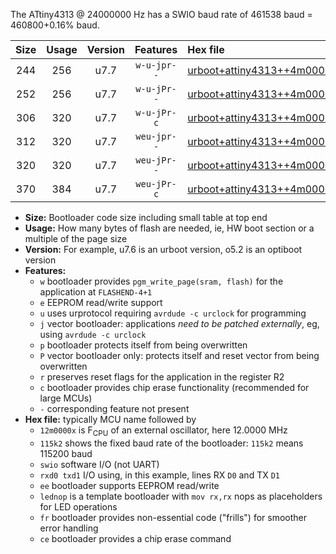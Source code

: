 The ATtiny4313 @ 24000000 Hz has a SWIO baud rate of 461538 baud = 460800+0.16% baud.

|Size|Usage|Version|Features|Hex file|
|:-:|:-:|:-:|:-:|:--|
|244|256|u7.7|`w-u-jpr--`|[urboot+attiny4313++4m0000x+++76k8_swio_rxd0_txd1_lednop.hex](https://raw.githubusercontent.com/stefanrueger/urboot.hex/main/mcus/attiny4313/external_oscillator/fcpu++4m0000_Hz/br+++76k8_bps/urboot+attiny4313++4m0000x+++76k8_swio_rxd0_txd1_lednop.hex)|
|252|256|u7.7|`w-u-jPr--`|[urboot+attiny4313++4m0000x+++76k8_swio_rxd0_txd1.hex](https://raw.githubusercontent.com/stefanrueger/urboot.hex/main/mcus/attiny4313/external_oscillator/fcpu++4m0000_Hz/br+++76k8_bps/urboot+attiny4313++4m0000x+++76k8_swio_rxd0_txd1.hex)|
|306|320|u7.7|`w-u-jPr-c`|[urboot+attiny4313++4m0000x+++76k8_swio_rxd0_txd1_lednop_fr_ce.hex](https://raw.githubusercontent.com/stefanrueger/urboot.hex/main/mcus/attiny4313/external_oscillator/fcpu++4m0000_Hz/br+++76k8_bps/urboot+attiny4313++4m0000x+++76k8_swio_rxd0_txd1_lednop_fr_ce.hex)|
|312|320|u7.7|`weu-jpr--`|[urboot+attiny4313++4m0000x+++76k8_swio_rxd0_txd1_ee_lednop.hex](https://raw.githubusercontent.com/stefanrueger/urboot.hex/main/mcus/attiny4313/external_oscillator/fcpu++4m0000_Hz/br+++76k8_bps/urboot+attiny4313++4m0000x+++76k8_swio_rxd0_txd1_ee_lednop.hex)|
|320|320|u7.7|`weu-jPr--`|[urboot+attiny4313++4m0000x+++76k8_swio_rxd0_txd1_ee.hex](https://raw.githubusercontent.com/stefanrueger/urboot.hex/main/mcus/attiny4313/external_oscillator/fcpu++4m0000_Hz/br+++76k8_bps/urboot+attiny4313++4m0000x+++76k8_swio_rxd0_txd1_ee.hex)|
|370|384|u7.7|`weu-jPr-c`|[urboot+attiny4313++4m0000x+++76k8_swio_rxd0_txd1_ee_lednop_fr_ce.hex](https://raw.githubusercontent.com/stefanrueger/urboot.hex/main/mcus/attiny4313/external_oscillator/fcpu++4m0000_Hz/br+++76k8_bps/urboot+attiny4313++4m0000x+++76k8_swio_rxd0_txd1_ee_lednop_fr_ce.hex)|

- **Size:** Bootloader code size including small table at top end
- **Usage:** How many bytes of flash are needed, ie, HW boot section or a multiple of the page size
- **Version:** For example, u7.6 is an urboot version, o5.2 is an optiboot version
- **Features:**
  + `w` bootloader provides `pgm_write_page(sram, flash)` for the application at `FLASHEND-4+1`
  + `e` EEPROM read/write support
  + `u` uses urprotocol requiring `avrdude -c urclock` for programming
  + `j` vector bootloader: applications *need to be patched externally*, eg, using `avrdude -c urclock`
  + `p` bootloader protects itself from being overwritten
  + `P` vector bootloader only: protects itself and reset vector from being overwritten
  + `r` preserves reset flags for the application in the register R2
  + `c` bootloader provides chip erase functionality (recommended for large MCUs)
  + `-` corresponding feature not present
- **Hex file:** typically MCU name followed by
  + `12m0000x` is F<sub>CPU</sub> of an external oscillator, here 12.0000 MHz
  + `115k2` shows the fixed baud rate of the bootloader: `115k2` means 115200 baud
  + `swio` software I/O (not UART)
  + `rxd0 txd1` I/O using, in this example, lines RX `D0` and TX `D1`
  + `ee` bootloader supports EEPROM read/write
  + `lednop` is a template bootloader with `mov rx,rx` nops as placeholders for LED operations
  + `fr` bootloader provides non-essential code ("frills") for smoother error handling
  + `ce` bootloader provides a chip erase command
